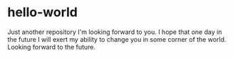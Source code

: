# hello-world
Just another repository
I'm looking forward to you. 
I hope that one day in the future I will exert my ability to change you in some corner of the world.
Looking forward to the future.
